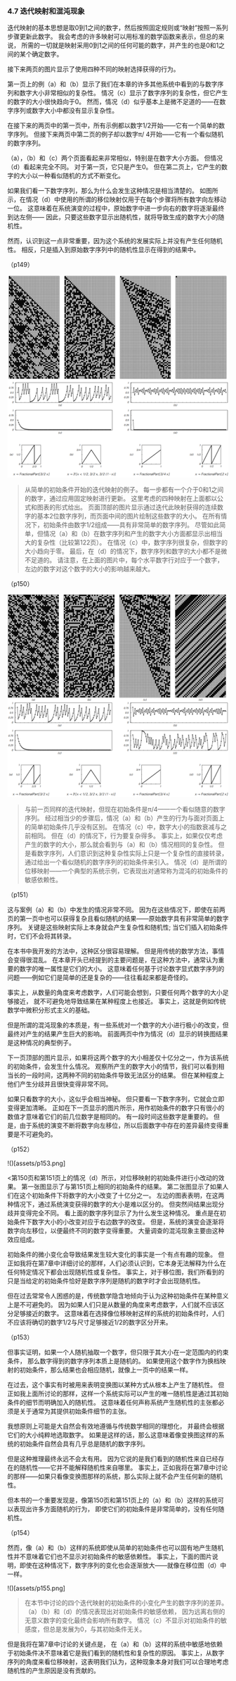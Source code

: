 ### 4.7  迭代映射和混沌现象

迭代映射的基本思想是取0到1之间的数字，然后按照固定规则或“映射”按照一系列步骤更新此数字。
我会考虑的许多映射可以用标准的数学函数来表示，但总的来说，
所需的一切就是映射采用0到1之间的任何可能的数字，并产生的也是0和1之间的某个确定数字。

接下来两页的图片显示了使用四种不同的映射选择获得的行为。

第一页上的例（a）和（b）显示了我们在本章的许多其他系统中看到的与数字序列和数字大小非常相似的复杂性。
情况（c）显示了数字序列的复杂性，但它产生的数字的大小很快趋向于0。
然而，情况（d）似乎基本上是微不足道的——在数字序列或数字大小中都没有显示复杂性。

在接下来的两页中的第一页中，所有示例都以数字1/2开始——它有一个简单的数字序列。
但接下来两页中第二页的例子却以数字π/ 4开始——它有一个看似随机的数字序列。

（a），（b）和（c）两个页面看起来非常相似，特别是在数字大小方面。
但情况（d）看起来完全不同。
对于第一页，它只是产生0。
但在第二页上，它产生的数字的大小以一种看似随机的方式不断变化。

如果我们看一下数字序列，那么为什么会发生这种情况是相当清楚的。
如图所示，在情况（d）中使用的所谓的移位映射仅用于在每个步骤将所有数字向左移动一位。
这意味着在系统演变的过程中，原始数字中进一步向右的数字将逐渐最终到达左侧——
因此，只要这些数字显示出随机性，就将导致生成的数字大小的随机性。

然而，认识到这一点非常重要，因为这个系统的发展实际上并没有产生任何随机性。
相反，只是插入到原始数字序列中的随机性显示在得到的结果中。

（p149）

![](assets/p150.png)
>从简单的初始条件开始的迭代映射的例子。
每一步都有一个介于0和1之间的数字，通过应用固定映射进行更新。
这里考虑的四种映射在上面都以公式和图表的形式给出。
页面顶部的图片显示通过迭代此映射获得的连续数字的基本2位数字序列，而页面中间的图片绘制这些数字的大小。
在所有情况下，初始条件由数字1/2组成——具有非常简单的数字序列。
尽管如此简单，但情况（a）和（b）在数字序列和产生的数字大小方面都显示出相当大的复杂性（比较第122页）。
在情况（c）中，数字序列很复杂，但数字的大小趋向于零。
最后，在（d）的情况下，数字序列和数字的大小都不是微不足道的。
请注意，在上面的图片中，每个水平数字行对应于一个数字，左边的数字对这个数字的大小的影响越来越大。

（p150）

![](assets/p151.png)

>与前一页同样的迭代映射，但现在初始条件是π/4——一个看似随意的数字序列。
经过相当少的步骤后，情况（a）和（b）产生的行为与面对页面上的简单初始条件几乎没有区别。
在情况（c）中，数字大小的指数衰减与之前相同。
但在（d）的情况下，行为要复杂得多。
事实上，如果仅仅考虑产生的数字的大小，那么就会看到与（a）和（b）情况相同的复杂性。
但是看数字序列，人们意识到这种复杂性实际上只是一个复杂性的直接转录，通过给出一个看似随机的数字序列的初始条件来引入。
情况（d）是所谓的位移映射——一个典型的系统示例，它表现出对通常称为混沌的初始条件的敏感依赖性。

（p151）


这与案例（a）和（b）中发生的情况非常不同。
因为在这些情况下，即使在前两页的第一页中也可以获得复杂且看似随机的结果——原始数字具有非常简单的数字序列。
关键是这些映射实际上本身就会产生复杂性和随机性; 当它们插入初始条件时，它们不会将其转录。

在本书中我开发的方法中，这种区分很容易理解。
但是用传统的数学方法，事情会变得很混乱。
在本章开头已经提到的主要问题是，在这种方法中，通常认为重要的数字的唯一属性是它们的大小。
这意味着任何基于讨论数字显式数字序列的问题——例如它们是简单的还是复杂的——往往看起来都是奇怪的。

事实上，从数量的角度来考虑数字，人们可能会想到，只要任何两个数字的大小足够接近，
就不可避免地导致结果在某种程度上也接近。
事实上，这就是例如传统数学中微积分形式主义的基础。

但是所谓的混沌现象的本质是，有一些系统对一个数字的大小进行极小的改变，但最终对产生的结果产生巨大的影响。
前面两页中作为情况（d）显示的转换图结果是这种情况的典型例子。

下一页顶部的图片显示，如果将这两个数字的大小相差仅十亿分之一，作为该系统的初始条件，会发生什么情况。
观察所产生的数字大小的情节，我们可以看到相当长的一段时间，这两种不同的初始条件导致无法区分的结果。
但在某种程度上他们产生分歧并且很快变得非常不同。

如果只看数字的大小，这似乎会相当神秘。
但只要看一下数字序列，它就会立即变得更加清晰。
正如在下一页显示的图片所示，用作初始条件的数字只有很小的数值才意味着它们的前几位数字是相同的。
有一段时间这些数字是重要的。
但是，由于系统的演变不断将数字向左移位，所以后面数字中存在的差异最终变得重要是不可避免的。

（p152）

!()[assets/p153.png]

<第150页和第151页上的情况（d）所示，对位移映射的初始条件进行小改动的效果。
第一张图显示了与第151页上相同的初始条件的结果。
第二张图显示了如果人们在这个初始条件下将数字的大小改变了十亿分之一。
左边的图表表明，在这两种情况下，通过系统演变获得的数字的大小是难以区分的。
但突然间结果出现分歧并变得完全不同。
看上面的数字序列显示了为什么发生这种情况。
重点是在初始条件下数字大小的小改变对应于右边数字的改变。
但是，系统的演变会逐渐将数字向左移位，以便最终不同的数字变得重要。
大量调查的混沌现象主要由这种效应组成。


初始条件的微小变化会导致结果发生较大变化的事实是一个有点有趣的现象。
但正如我将在第7章中详细讨论的那样，人们必须认识到，它本身无法解释为什么在任何特定情况下都会出现随机性或复杂性。
事实上，对于移位图，我们所看到的只是当给定的初始条件恰好是数字序列是随机的数字时才会出现随机性。

但在过去常常令人困惑的是，传统数学隐含地倾向于认为这种初始条件在某种意义上是不可避免的。
因为如果人们只是从数量的角度来考虑数字，人们就不应该区分足够接近的数字。
这意味着在选择像位移映射这样的系统的初始条件时，人们不应该将确切的数字1/2与尺寸足够接近1/2的数字区分开来。

（p153）

但事实证明，如果一个人随机抽取一个数字，但只限于其大小在一定范围内的约束条件，
那么数字得到的数字序列本质上是随机的。
如果使用这个数字作为换档映射的初始条件，那么结果也会相应随机，就像上一页中的结果一样。

在过去，这个事实有时被用来表明变换图以某种方式从根本上产生了随机性。
但正如我上面所讨论的那样，这样一个系统实际可以产生的唯一随机性是通过其初始条件的细节而明确加入的随机性。
这意味着任何声称系统产生随机性的主张都必须是关于通常为其提供初始条件细节的主张。

我想原则上可能是大自然会有效地遵循与传统数学相同的理想化，
并最终会根据它们的大小纯粹地选取数字。
如果是这样的话，那么这意味着像变换图这样的系统的初始条件自然会具有几乎总是随机的数字序列。

但是这种推理最终永远不会太有用。
因为它说的是我们看到的随机性来自已经存在的随机性——它并不能解释随机性来自哪里。
事实上，正如我将在第7章中讨论的那样——如果只看像变换图那样的系统，那么实际上就不会产生任何新的随机性。

但本书的一个重要发现是，像第150页和第151页上的（a）和（b）这样的系统可以表现出许多方面随机的行为，
即使它们的初始条件是非常简单的，没有任何随机性。

（p154）

然而，像（a）和（b）这样的系统即使从简单的初始条件也可以固有地产生随机性并不意味着它们也不显示对初始条件的敏感依赖性。
事实上，下面的图片说明，即使在这种情况下，数字序列的变化也会逐渐放大——就像在移位图（d）中一样。

!()[assets/p155.png]

>在本节中讨论的四个迭代映射的初始条件的小变化产生的数字序列的差异。
（a）（b）和（d）的情况表现出对初始条件的敏感依赖，
因为远离右侧的无意义数字的变化最终会影响所有数字。
情况（c）不显示对初始条件的敏感度，但总是发展为0，与其初始条件无关。

但是我将在第7章中讨论的关键点是，
在（a）和（b）这样的系统中敏感地依赖于初始条件决不意味着它是我们看到的随机性和复杂性的原因。
事实上，从数字序列的角度来看位移映射，这表明我们认为，这种现象本身对我们可以合理地考虑随机性的产生原因是没有贡献的。

